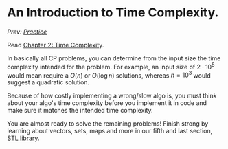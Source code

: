 # An Introduction to Time Complexity.

*Prev: [Practice](./3_practice_practice_practice.md)*

Read [Chapter 2: Time Complexity](https://cses.fi/book/book.pdf#page=27).

In basically all CP problems, you can determine from the input size the time complexity intended for the problem. For example, an input size of $2\cdot 10^5$ would mean require a $O(n)$ or $O(\log{n})$ solutions, whereas $n=10^3$ would suggest a quadratic solution.

Because of how costly implementing a wrong/slow algo is, you must think about your algo's time complexity before you implement it in code and make sure it matches the intended time complexity.

You are almost ready to solve the remaining problems! Finish strong by learning about vectors, sets, maps and more in our fifth and last section, [STL library](./5_c++_standard_library.md).
